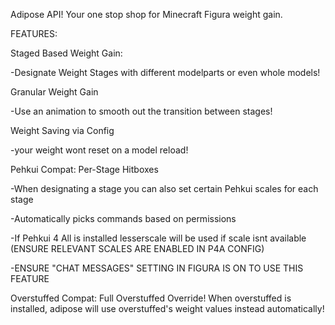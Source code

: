 Adipose API! 
Your one stop shop for Minecraft Figura weight gain.

FEATURES:

Staged Based Weight Gain:

-Designate Weight Stages with different modelparts or even whole models!


Granular Weight Gain

-Use an animation to smooth out the transition between stages!


Weight Saving via Config

-your weight wont reset on a model reload!


Pehkui Compat: Per-Stage Hitboxes

-When designating a stage you can also set certain Pehkui scales for each stage

-Automatically picks commands based on permissions

-If Pehkui 4 All is installed lesserscale will be used if scale isnt available (ENSURE RELEVANT SCALES ARE ENABLED IN P4A CONFIG)

-ENSURE "CHAT MESSAGES" SETTING IN FIGURA IS ON TO USE THIS FEATURE


Overstuffed Compat: Full Overstuffed Override!
When overstuffed is installed, adipose will use overstuffed's weight values instead automatically!
